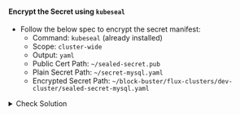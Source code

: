 #### Encrypt the Secret using `kubeseal`
- Follow the below spec to encrypt the secret manifest:
    - Command: `kubeseal` (already installed)
    - Scope: `cluster-wide`
    - Output: `yaml`
    - Public Cert Path: `~/sealed-secret.pub`
    - Plain Secret Path: `~/secret-mysql.yaml`
    - Encrypted Secret Path: `~/block-buster/flux-clusters/dev-cluster/sealed-secret-mysql.yaml`

<details><summary>Check Solution</summary>

```
kubeseal -o yaml --scope cluster-wide --cert ~/sealed-secret.pub < ~/secret-mysql.yaml >  ~/bb-app-source/database/sealed-secret-mysql.yaml
```{{exec}}

</details>

<br>

#### Check the Generated Encrypted Secret
```
cat  ~/bb-app-source/database/sealed-secret-mysql.yaml
```{{exec}}

<br>

#### Add, Commit, Push the changes to `bb-source-app` repo
> When prompted for `password` use the `GitHub PAT - Personal Access Token` used in earlier steps.

```
cd ~/bb-app-source
git config --global user.email "fluxcd@killercoda.com"
git config --global user.name "FluxCD-Killercoda"
git pull
git add .
git commit -m 'added database secret'
git push
```{{exec}}

> Note the `commit id` displayed after the `git push` operation.

<br>

###### ****If you face any issue or have a new suggestion, please raise it here: [issues tracker](https://github.com/sidd-harth/fluxcd-tracker/issues)*